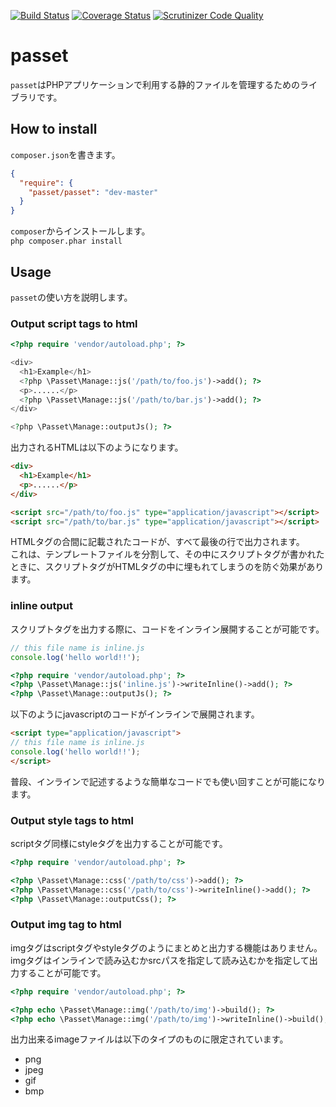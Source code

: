 [![Build Status](https://travis-ci.org/k-motoyan/passet.svg?branch=master)](https://travis-ci.org/k-motoyan/passet)
[![Coverage Status](https://coveralls.io/repos/k-motoyan/passet/badge.png?branch=master)](https://coveralls.io/r/k-motoyan/passet?branch=master)
[![Scrutinizer Code Quality](https://scrutinizer-ci.com/g/k-motoyan/passet/badges/quality-score.png?b=master)](https://scrutinizer-ci.com/g/k-motoyan/passet/?branch=master)

# passet

`passet`はPHPアプリケーションで利用する静的ファイルを管理するためのライブラリです。

## How to install

`composer.json`を書きます。

```json
{
  "require": {
    "passet/passet": "dev-master"
  }
}
```

`composer`からインストールします。  
`php composer.phar install`

## Usage

`passet`の使い方を説明します。

### Output script tags to html

```php
<?php require 'vendor/autoload.php'; ?>

<div>
  <h1>Example</h1>
  <?php \Passet\Manage::js('/path/to/foo.js')->add(); ?>
  <p>......</p>
  <?php \Passet\Manage::js('/path/to/bar.js')->add(); ?>
</div>

<?php \Passet\Manage::outputJs(); ?>
```

出力されるHTMLは以下のようになります。

```html
<div>
  <h1>Example</h1>
  <p>......</p>
</div>

<script src="/path/to/foo.js" type="application/javascript"></script>
<script src="/path/to/bar.js" type="application/javascript"></script>
```

HTMLタグの合間に記載されたコードが、すべて最後の行で出力されます。  
これは、テンプレートファイルを分割して、その中にスクリプトタグが書かれたときに、スクリプトタグがHTMLタグの中に埋もれてしまうのを防ぐ効果があります。

### inline output

スクリプトタグを出力する際に、コードをインライン展開することが可能です。

```js
// this file name is inline.js
console.log('hello world!!');
```

```php
<?php require 'vendor/autoload.php'; ?>
<?php \Passet\Manage::js('inline.js')->writeInline()->add(); ?>
<?php \Passet\Manage::outputJs(); ?>
```

以下のようにjavascriptのコードがインラインで展開されます。

```html
<script type="application/javascript">
// this file name is inline.js
console.log('hello world!!');
</script>
```

普段、インラインで記述するような簡単なコードでも使い回すことが可能になります。

### Output style tags to html

scriptタグ同様にstyleタグを出力することが可能です。

```php
<?php require 'vendor/autoload.php'; ?>

<?php \Passet\Manage::css('/path/to/css')->add(); ?>
<?php \Passet\Manage::css('/path/to/css')->writeInline()->add(); ?>
<?php \Passet\Manage::outputCss(); ?>
```
### Output img tag to html

imgタグはscriptタグやstyleタグのようにまとめと出力する機能はありません。  
imgタグはインラインで読み込むかsrcパスを指定して読み込むかを指定して出力することが可能です。

```php
<?php require 'vendor/autoload.php'; ?>

<?php echo \Passet\Manage::img('/path/to/img')->build(); ?>
<?php echo \Passet\Manage::img('/path/to/img')->writeInline()->build(); ?>
```

出力出来るimageファイルは以下のタイプのものに限定されています。  

- png
- jpeg
- gif
- bmp

